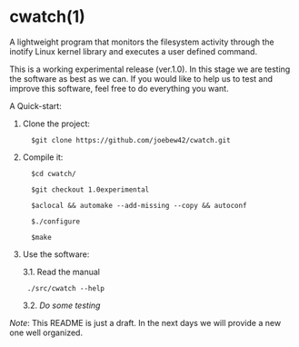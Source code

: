 cwatch(1)
=========

A lightweight program that monitors the filesystem activity through the inotify Linux kernel library and executes a user defined command.

This is a working experimental release (ver.1.0). In this stage we are testing the software as best as we can. If you would like to help us to test and improve this software, feel free to do everything you want.

A Quick-start:

1. Clone the project:

         $git clone https://github.com/joebew42/cwatch.git

2. Compile it:

         $cd cwatch/

         $git checkout 1.0experimental

         $aclocal && automake --add-missing --copy && autoconf

         $./configure

         $make

3. Use the software:

   3.1. Read the manual

        ./src/cwatch --help

   3.2. *Do some testing*

*Note*: This README is just a draft. In the next days we will provide a new one well organized.